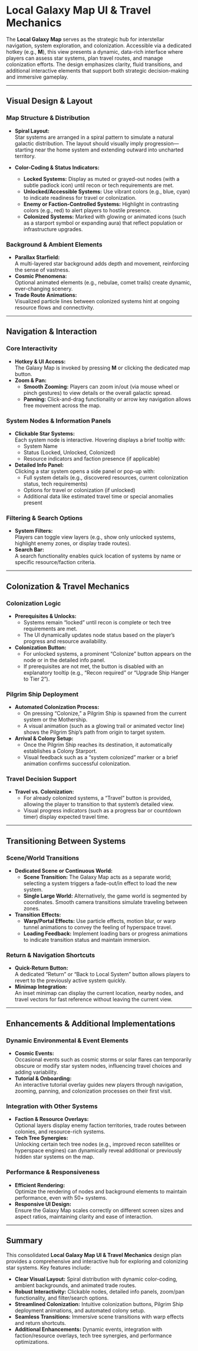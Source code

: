 # Local Galaxy Map UI & Travel Mechanics

The **Local Galaxy Map** serves as the strategic hub for interstellar navigation, system exploration, and colonization. Accessible via a dedicated hotkey (e.g., **M**), this view presents a dynamic, data-rich interface where players can assess star systems, plan travel routes, and manage colonization efforts. The design emphasizes clarity, fluid transitions, and additional interactive elements that support both strategic decision-making and immersive gameplay.

---

## Visual Design & Layout

### Map Structure & Distribution

- **Spiral Layout:**  
  Star systems are arranged in a spiral pattern to simulate a natural galactic distribution. The layout should visually imply progression—starting near the home system and extending outward into uncharted territory.

- **Color-Coding & Status Indicators:**
  - **Locked Systems:** Display as muted or grayed-out nodes (with a subtle padlock icon) until recon or tech requirements are met.
  - **Unlocked/Accessible Systems:** Use vibrant colors (e.g., blue, cyan) to indicate readiness for travel or colonization.
  - **Enemy or Faction-Controlled Systems:** Highlight in contrasting colors (e.g., red) to alert players to hostile presence.
  - **Colonized Systems:** Marked with glowing or animated icons (such as a starport symbol or expanding aura) that reflect population or infrastructure upgrades.

### Background & Ambient Elements

- **Parallax Starfield:**  
  A multi-layered star background adds depth and movement, reinforcing the sense of vastness.
- **Cosmic Phenomena:**  
  Optional animated elements (e.g., nebulae, comet trails) create dynamic, ever-changing scenery.
- **Trade Route Animations:**  
  Visualized particle lines between colonized systems hint at ongoing resource flows and connectivity.

---

## Navigation & Interaction

### Core Interactivity

- **Hotkey & UI Access:**  
  The Galaxy Map is invoked by pressing **M** or clicking the dedicated map button.
- **Zoom & Pan:**
  - **Smooth Zooming:** Players can zoom in/out (via mouse wheel or pinch gestures) to view details or the overall galactic spread.
  - **Panning:** Click-and-drag functionality or arrow key navigation allows free movement across the map.

### System Nodes & Information Panels

- **Clickable Star Systems:**  
  Each system node is interactive. Hovering displays a brief tooltip with:
  - System Name
  - Status (Locked, Unlocked, Colonized)
  - Resource indicators and faction presence (if applicable)
- **Detailed Info Panel:**  
  Clicking a star system opens a side panel or pop-up with:
  - Full system details (e.g., discovered resources, current colonization status, tech requirements)
  - Options for travel or colonization (if unlocked)
  - Additional data like estimated travel time or special anomalies present

### Filtering & Search Options

- **System Filters:**  
  Players can toggle view layers (e.g., show only unlocked systems, highlight enemy zones, or display trade routes).
- **Search Bar:**  
  A search functionality enables quick location of systems by name or specific resource/faction criteria.

---

## Colonization & Travel Mechanics

### Colonization Logic

- **Prerequisites & Unlocks:**
  - Systems remain “locked” until recon is complete or tech tree requirements are met.
  - The UI dynamically updates node status based on the player’s progress and resource availability.
- **Colonization Button:**
  - For unlocked systems, a prominent “Colonize” button appears on the node or in the detailed info panel.
  - If prerequisites are not met, the button is disabled with an explanatory tooltip (e.g., “Recon required” or “Upgrade Ship Hanger to Tier 2”).

### Pilgrim Ship Deployment

- **Automated Colonization Process:**
  - On pressing “Colonize,” a Pilgrim Ship is spawned from the current system or the Mothership.
  - A visual animation (such as a glowing trail or animated vector line) shows the Pilgrim Ship’s path from origin to target system.
- **Arrival & Colony Setup:**
  - Once the Pilgrim Ship reaches its destination, it automatically establishes a Colony Starport.
  - Visual feedback such as a “system colonized” marker or a brief animation confirms successful colonization.

### Travel Decision Support

- **Travel vs. Colonization:**
  - For already colonized systems, a “Travel” button is provided, allowing the player to transition to that system’s detailed view.
  - Visual progress indicators (such as a progress bar or countdown timer) display expected travel time.

---

## Transitioning Between Systems

### Scene/World Transitions

- **Dedicated Scene or Continuous World:**
  - **Scene Transition:** The Galaxy Map acts as a separate world; selecting a system triggers a fade-out/in effect to load the new system.
  - **Single Large World:** Alternatively, the game world is segmented by coordinates. Smooth camera transitions simulate traveling between zones.
- **Transition Effects:**
  - **Warp/Portal Effects:** Use particle effects, motion blur, or warp tunnel animations to convey the feeling of hyperspace travel.
  - **Loading Feedback:** Implement loading bars or progress animations to indicate transition status and maintain immersion.

### Return & Navigation Shortcuts

- **Quick-Return Button:**  
  A dedicated “Return” or “Back to Local System” button allows players to revert to the previously active system quickly.
- **Minimap Integration:**  
  An inset minimap can display the current location, nearby nodes, and travel vectors for fast reference without leaving the current view.

---

## Enhancements & Additional Implementations

### Dynamic Environmental & Event Elements

- **Cosmic Events:**  
  Occasional events such as cosmic storms or solar flares can temporarily obscure or modify star system nodes, influencing travel choices and adding variability.
- **Tutorial & Onboarding:**  
  An interactive tutorial overlay guides new players through navigation, zooming, panning, and colonization processes on their first visit.

### Integration with Other Systems

- **Faction & Resource Overlays:**  
  Optional layers display enemy faction territories, trade routes between colonies, and resource-rich systems.
- **Tech Tree Synergies:**  
  Unlocking certain tech tree nodes (e.g., improved recon satellites or hyperspace engines) can dynamically reveal additional or previously hidden star systems on the map.

### Performance & Responsiveness

- **Efficient Rendering:**  
  Optimize the rendering of nodes and background elements to maintain performance, even with 50+ systems.
- **Responsive UI Design:**  
  Ensure the Galaxy Map scales correctly on different screen sizes and aspect ratios, maintaining clarity and ease of interaction.

---

## Summary

This consolidated **Local Galaxy Map UI & Travel Mechanics** design plan provides a comprehensive and interactive hub for exploring and colonizing star systems. Key features include:

- **Clear Visual Layout:** Spiral distribution with dynamic color-coding, ambient backgrounds, and animated trade routes.
- **Robust Interactivity:** Clickable nodes, detailed info panels, zoom/pan functionality, and filter/search options.
- **Streamlined Colonization:** Intuitive colonization buttons, Pilgrim Ship deployment animations, and automated colony setup.
- **Seamless Transitions:** Immersive scene transitions with warp effects and return shortcuts.
- **Additional Enhancements:** Dynamic events, integration with faction/resource overlays, tech tree synergies, and performance optimizations.
